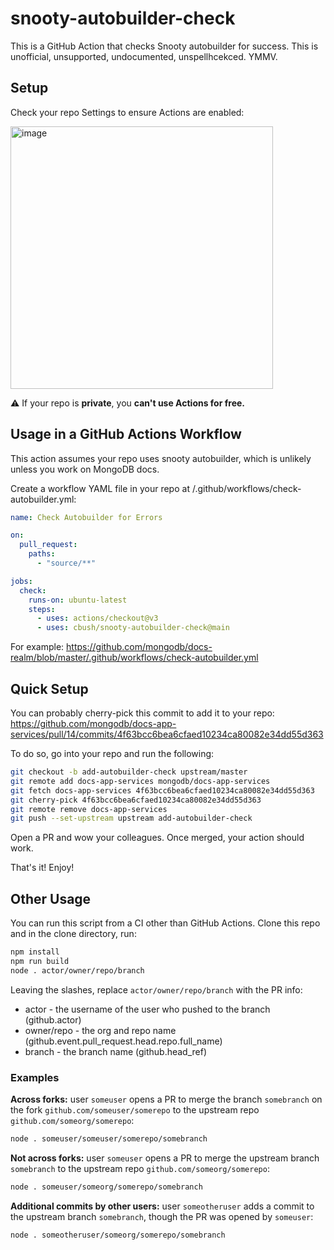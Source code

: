 # snooty-autobuilder-check

This is a GitHub Action that checks Snooty autobuilder for success.
This is unofficial, unsupported, undocumented, unspellhcekced. YMMV.

## Setup

Check your repo Settings to ensure Actions are enabled:

<img width="420" alt="image" src="https://user-images.githubusercontent.com/20050130/169135846-c2dba5ae-53bf-41da-84fc-b356c63f2a64.png">

⚠️ If your repo is **private**, you **can't use Actions for free.**

## Usage in a GitHub Actions Workflow

This action assumes your repo uses snooty autobuilder, which is unlikely unless you work on MongoDB docs.

Create a workflow YAML file in your repo at /.github/workflows/check-autobuilder.yml:

```yaml
name: Check Autobuilder for Errors

on:
  pull_request:
    paths:
      - "source/**"

jobs:
  check:
    runs-on: ubuntu-latest
    steps:
      - uses: actions/checkout@v3
      - uses: cbush/snooty-autobuilder-check@main
```

For example: https://github.com/mongodb/docs-realm/blob/master/.github/workflows/check-autobuilder.yml

## Quick Setup

You can probably cherry-pick this commit to add it to your repo: https://github.com/mongodb/docs-app-services/pull/14/commits/4f63bcc6bea6cfaed10234ca80082e34dd55d363

To do so, go into your repo and run the following:

```bash
git checkout -b add-autobuilder-check upstream/master
git remote add docs-app-services mongodb/docs-app-services
git fetch docs-app-services 4f63bcc6bea6cfaed10234ca80082e34dd55d363
git cherry-pick 4f63bcc6bea6cfaed10234ca80082e34dd55d363
git remote remove docs-app-services
git push --set-upstream upstream add-autobuilder-check
```

Open a PR and wow your colleagues. Once merged, your action should work.

That's it! Enjoy!

## Other Usage

You can run this script from a CI other than GitHub Actions. Clone this repo and in the clone directory, run:
 
```sh
npm install
npm run build
node . actor/owner/repo/branch
```

Leaving the slashes, replace `actor/owner/repo/branch` with the PR info:

- actor - the username of the user who pushed to the branch (github.actor)
- owner/repo - the org and repo name (github.event.pull_request.head.repo.full_name)
- branch - the branch name (github.head_ref)

### Examples

**Across forks:** user `someuser` opens a PR to merge the branch `somebranch` on the fork `github.com/someuser/somerepo` to the upstream repo `github.com/someorg/somerepo`:

```sh
node . someuser/someuser/somerepo/somebranch
```

**Not across forks:** user `someuser` opens a PR to merge the upstream branch `somebranch` to the upstream repo `github.com/someorg/somerepo`:

```sh
node . someuser/someorg/somerepo/somebranch
```

**Additional commits by other users:** user `someotheruser` adds a commit to the upstream branch `somebranch`, though the PR was opened by `someuser`:

```sh
node . someotheruser/someorg/somerepo/somebranch
```
